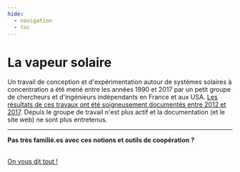 ```yaml
---
hide:
  - navigation
  - toc
---
```



# **La vapeur solaire**

Un travail de conception et d'expérimentation autour de systèmes solaires à concentration a été mené entre les années 1990 et 2017 par un petit groupe de chercheurs et d'ingénieurs indépendants en France et aux USA.
[Les résultats de ces travaux ont été soigneusement documentés entre 2012 et 2017](doc-asso.htm). Depuis le groupe de travail n'est plus actif et la documentation (et le site web) ne sont plus entretenus.

---

**Pas très familié.es avec ces notions et outils de coopération ?** 

<br><a href="./informations/premiers_pas/" title="home-link" class="md-button">On vous dit tout !</a>

